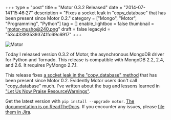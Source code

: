 +++
type = "post"
title = "Motor 0.3.2 Released"
date = "2014-07-14T15:46:27"
description = "Fixes a socket leak in \"copy_database\" that has been present since Motor 0.2."
category = ["Mongo", "Motor", "Programming", "Python"]
tag = []
enable_lightbox = false
thumbnail = "motor-musho@240.png"
draft = false
legacyid = "53c433935393741fc69c6917"
+++

<p><img style="display:block; margin-left:auto; margin-right:auto;" src="motor-musho.png" alt="Motor" title="motor-musho.png" border="0" /></p>
<p>Today I released version 0.3.2 of Motor, the asynchronous MongoDB driver for Python and Tornado. This release is compatible with MongoDB 2.2, 2.4, and 2.6. It requires PyMongo 2.7.1.</p>
<p>This release fixes <a href="https://jira.mongodb.org/browse/MOTOR-44">a socket leak in the "copy_database" method</a> that has been present since Motor 0.2. Evidently Motor users don't call "copy_database" much. I've written about the bug and lessons learned in <a href="/blog/let-us-now-praise-resourcewarnings/">"Let Us Now Praise ResourceWarnings"</a>.</p>
<p>Get the latest version with <code>pip install --upgrade motor</code>. <a href="http://motor.readthedocs.org/en/stable">The documentation is on ReadTheDocs</a>. If you encounter any issues, please <a href="https://jira.mongodb.org/browse/MOTOR">file them in Jira</a>.</p>
